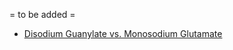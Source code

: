 = to be added =
- [Disodium Guanylate vs. Monosodium Glutamate](https://www.livestrong.com/article/551058-disodium-guanylate-vs-monosodium-glutamate/)


